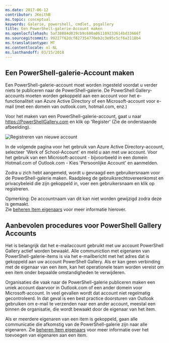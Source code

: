 ```yaml
---
ms.date: 2017-06-12
contributor: JKeithB
ms.topic: conceptual
keywords: Galerie, powershell, cmdlet, psgallery
title: Een PowerShell-galerie-Account maken
ms.openlocfilehash: 5af38884d819cb9c600a061109233614bd33666f
ms.sourcegitcommit: 99227f62dcf827354770eb2c3e95c5cf6a3118b4
ms.translationtype: MT
ms.contentlocale: nl-NL
ms.lasthandoff: 03/15/2018
---
```

## <a name="creating-a-powershell-gallery-account"></a>Een PowerShell-galerie-Account maken

Een PowerShell-galerie-account moet worden ingesteld voordat u verder niets te publiceren naar de PowerShell-galerie. De PowerShell Gallery-accounts moeten worden gekoppeld aan een account voor het e-functionaliteit van Azure Active Directory of een Microsoft-account voor e-mail (met een domein van outlook.com, hotmail.com, enz.)

Voor het maken van een PowerShell-galerie-account, gaat u naar https://PowerShellGallery.com en klik op 'Register' (Zie de onderstaande afbeelding). 

![Registreren van nieuwe account](./images/CreatingAccount-Register.png)

In de volgende pagina voor het gebruik van Azure Active Directory-account, selecteer 'Werk of School-Account' en meld u aan met uw account. Voor het gebruik van een Microsoft-account - bijvoorbeeld in een domein Hotmail.com of Outlook.com - Kies 'Persoonlijke Account' en aanmelden. 

Zodra u zich hebt aangemeld, wordt u gevraagd een gebruikersnaam voor de PowerShell-galerie maken. Raadpleeg de gebruiksrechtovereenkomst en privacybeleid die zijn gekoppeld in, voer een gebruikersnaam en klik op registreren.

Opmerking: De accountnaam van dit kan niet worden gewijzigd zodra deze is gemaakt.  
Zie [beheren Item eigenaars](https://msdn.microsoft.com/powershell/gallery/psgallery/managing-item-owners) voor meer informatie hierover.

## <a name="recommended-practices-for-powershell-gallery-accounts"></a>Aanbevolen procedures voor PowerShell Gallery Accounts

Het is belangrijk dat het e-mailaccount gebruikt met uw account PowerShell Gallery actief worden bewaakt.
Alle communiction met eigenaren van PowerShell-galerie-items is via het e-mailbericht met het adres dat is gekoppeld aan uw account PowerShell Gallery.
Als er kan geen verbinding met de eigenaar van een item, kan het operationele team worden vereist om een item onder bepaalde omstandigheden te verwijderen.

Organisaties die vaak naar de PowerShell-galerie publiceren maken een uniek account daarvoor in Outlook.com of een ander domein voor Microsoft-account.
In veel gevallen wordt dat account niet regelmatig gecontroleerd. In dat geval is een best practice doorsturen van Outlook gebruiken om e-mail te verzenden naar een ander account, meestal een binnen de organisatie, die wordt bewaakt door de eigenaar van het item.

Als er meerdere eigenaren van een item is gekoppeld, gaan alle communicatie die afkomstig van de PowerShell-galerie zijn naar alle eigenaren.
Zie [beheren Item eigenaars](https://msdn.microsoft.com/powershell/gallery/psgallery/managing-item-owners) voor meer informatie over het toevoegen van eigenaren aan een item. 

